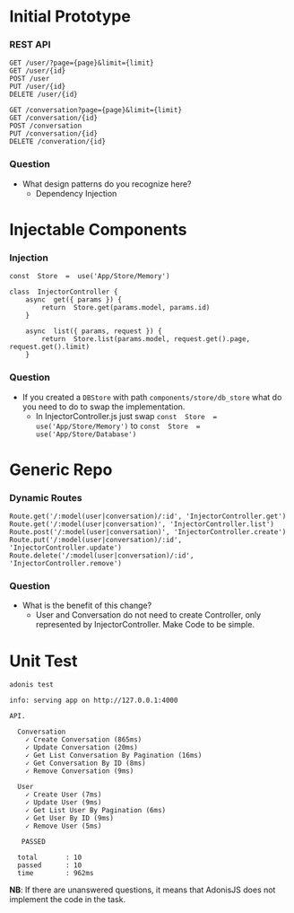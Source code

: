 
# Initial Prototype
### REST API
```
GET /user/?page={page}&limit={limit}
GET /user/{id}
POST /user
PUT /user/{id}
DELETE /user/{id}

GET /conversation?page={page}&limit={limit}
GET /conversation/{id}
POST /conversation
PUT /conversation/{id}
DELETE /converation/{id}
```
### Question
+ What design patterns do you recognize here?
    - Dependency Injection

# Injectable Components
### Injection
```
const  Store  =  use('App/Store/Memory')

class  InjectorController {
	async  get({ params }) {
		return  Store.get(params.model, params.id)
	}  

	async  list({ params, request }) {
		return  Store.list(params.model, request.get().page, request.get().limit)
	}
```
### Question
+ If you created a `DBStore` with path `components/store/db_store` what do you need to do to swap the implementation.
	- In InjectorController.js just swap `const  Store  =  use('App/Store/Memory')` to `const  Store  =  use('App/Store/Database')`

# Generic Repo
### Dynamic Routes
```
Route.get('/:model(user|conversation)/:id', 'InjectorController.get')
Route.get('/:model(user|conversation)', 'InjectorController.list')
Route.post('/:model(user|conversation)', 'InjectorController.create')
Route.put('/:model(user|conversation)/:id', 'InjectorController.update')
Route.delete('/:model(user|conversation)/:id', 'InjectorController.remove')
```
### Question
+ What is the benefit of this change?
	- User and Conversation do not need to create Controller, only represented by InjectorController. Make Code to be simple.

# Unit Test
```
adonis test
```

```
info: serving app on http://127.0.0.1:4000

API.

  Conversation
    ✓ Create Conversation (865ms)
    ✓ Update Conversation (20ms)
    ✓ Get List Conversation By Pagination (16ms)
    ✓ Get Conversation By ID (8ms)
    ✓ Remove Conversation (9ms)

  User
    ✓ Create User (7ms)
    ✓ Update User (9ms)
    ✓ Get List User By Pagination (6ms)
    ✓ Get User By ID (9ms)
    ✓ Remove User (5ms)

   PASSED

  total       : 10
  passed      : 10
  time        : 962ms
```

**NB**: If there are unanswered questions, it means that AdonisJS does not implement the code in the task.